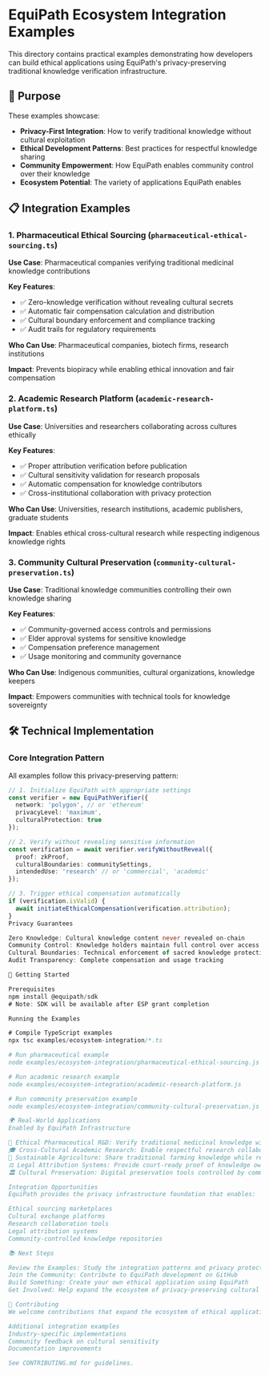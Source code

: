 # EquiPath Ecosystem Integration Examples

This directory contains practical examples demonstrating how developers can build ethical applications using EquiPath's privacy-preserving traditional knowledge verification infrastructure.

## 🎯 Purpose

These examples showcase:
- **Privacy-First Integration**: How to verify traditional knowledge without cultural exploitation
- **Ethical Development Patterns**: Best practices for respectful knowledge sharing
- **Community Empowerment**: How EquiPath enables community control over their knowledge
- **Ecosystem Potential**: The variety of applications EquiPath enables

## 📋 Integration Examples

### 1. Pharmaceutical Ethical Sourcing (`pharmaceutical-ethical-sourcing.ts`)

**Use Case**: Pharmaceutical companies verifying traditional medicinal knowledge contributions

**Key Features**:
- ✅ Zero-knowledge verification without revealing cultural secrets
- ✅ Automatic fair compensation calculation and distribution
- ✅ Cultural boundary enforcement and compliance tracking
- ✅ Audit trails for regulatory requirements

**Who Can Use**: Pharmaceutical companies, biotech firms, research institutions

**Impact**: Prevents biopiracy while enabling ethical innovation and fair compensation

### 2. Academic Research Platform (`academic-research-platform.ts`)

**Use Case**: Universities and researchers collaborating across cultures ethically

**Key Features**:
- ✅ Proper attribution verification before publication
- ✅ Cultural sensitivity validation for research proposals
- ✅ Automatic compensation for knowledge contributors
- ✅ Cross-institutional collaboration with privacy protection

**Who Can Use**: Universities, research institutions, academic publishers, graduate students

**Impact**: Enables ethical cross-cultural research while respecting indigenous knowledge rights

### 3. Community Cultural Preservation (`community-cultural-preservation.ts`)

**Use Case**: Traditional knowledge communities controlling their own knowledge sharing

**Key Features**:
- ✅ Community-governed access controls and permissions
- ✅ Elder approval systems for sensitive knowledge
- ✅ Compensation preference management
- ✅ Usage monitoring and community governance

**Who Can Use**: Indigenous communities, cultural organizations, knowledge keepers

**Impact**: Empowers communities with technical tools for knowledge sovereignty

## 🛠️ Technical Implementation

### Core Integration Pattern

All examples follow this privacy-preserving pattern:

```typescript
// 1. Initialize EquiPath with appropriate settings
const verifier = new EquiPathVerifier({
  network: 'polygon', // or 'ethereum'
  privacyLevel: 'maximum',
  culturalProtection: true
});

// 2. Verify without revealing sensitive information
const verification = await verifier.verifyWithoutReveal({
  proof: zkProof,
  culturalBoundaries: communitySettings,
  intendedUse: 'research' // or 'commercial', 'academic'
});

// 3. Trigger ethical compensation automatically
if (verification.isValid) {
  await initiateEthicalCompensation(verification.attribution);
}
Privacy Guarantees

Zero Knowledge: Cultural knowledge content never revealed on-chain
Community Control: Knowledge holders maintain full control over access
Cultural Boundaries: Technical enforcement of sacred knowledge protection
Audit Transparency: Complete compensation and usage tracking

🚀 Getting Started

Prerequisites
npm install @equipath/sdk
# Note: SDK will be available after ESP grant completion

Running the Examples

# Compile TypeScript examples
npx tsc examples/ecosystem-integration/*.ts

# Run pharmaceutical example
node examples/ecosystem-integration/pharmaceutical-ethical-sourcing.js

# Run academic research example  
node examples/ecosystem-integration/academic-research-platform.js

# Run community preservation example
node examples/ecosystem-integration/community-cultural-preservation.js

🌍 Real-World Applications
Enabled by EquiPath Infrastructure

🏥 Ethical Pharmaceutical R&D: Verify traditional medicinal knowledge without cultural exploitation
🎓 Cross-Cultural Academic Research: Enable respectful research collaboration across cultures
🌱 Sustainable Agriculture: Share traditional farming knowledge while respecting community rights
⚖️ Legal Attribution Systems: Provide court-ready proof of knowledge ownership
🏛️ Cultural Preservation: Digital preservation tools controlled by communities themselves

Integration Opportunities
EquiPath provides the privacy infrastructure foundation that enables:

Ethical sourcing marketplaces
Cultural exchange platforms
Research collaboration tools
Legal attribution systems
Community-controlled knowledge repositories

📚 Next Steps

Review the Examples: Study the integration patterns and privacy protections
Join the Community: Contribute to EquiPath development on GitHub
Build Something: Create your own ethical application using EquiPath
Get Involved: Help expand the ecosystem of privacy-preserving cultural applications

🤝 Contributing
We welcome contributions that expand the ecosystem of ethical applications:

Additional integration examples
Industry-specific implementations
Community feedback on cultural sensitivity
Documentation improvements

See CONTRIBUTING.md for guidelines.
